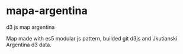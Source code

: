 # mapa-argentina
d3 js map argentina

Map made with es5 modular js pattern, builded git d3js and Jkutianski Argentina d3 data.
